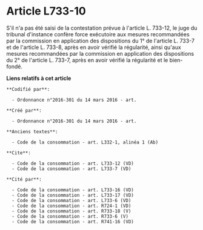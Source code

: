 # Article L733-10

S'il n'a pas été saisi de la contestation prévue à l'article L. 733-12, le juge du tribunal d'instance confère force
exécutoire aux mesures recommandées par la commission en application des dispositions du 1° de l'article L. 733-7 et de
l'article L. 733-8, après en avoir vérifié la régularité, ainsi qu'aux mesures recommandées par la commission en application
des dispositions du 2° de l'article L. 733-7, après en avoir vérifié la régularité et le bien-fondé.

**Liens relatifs à cet article**

	**Codifié par**:

	  - Ordonnance n°2016-301 du 14 mars 2016 - art.

	**Créé par**:

	  - Ordonnance n°2016-301 du 14 mars 2016 - art.

	**Anciens textes**:

	  - Code de la consommation - art. L332-1, alinéa 1 (Ab)

	**Cite**:

	  - Code de la consommation - art. L733-12 (VD)
	  - Code de la consommation - art. L733-7 (VD)

	**Cité par**:

	  - Code de la consommation - art. L733-16 (VD)
	  - Code de la consommation - art. L733-17 (VD)
	  - Code de la consommation - art. L733-6 (VD)
	  - Code de la consommation - art. R724-1 (VD)
	  - Code de la consommation - art. R733-18 (V)
	  - Code de la consommation - art. R733-6 (V)
	  - Code de la consommation - art. R741-16 (VD)
